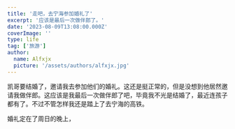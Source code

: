 ```yaml
---
title: '走吧，去宁海参加婚礼了'
excerpt: '应该是最后一次做伴郎了。'
date: '2023-08-09T13:08:00.000Z'
coverImage: ''
type: life
tag: ['旅游']
author:
  name: Alfxjx
  picture: '/assets/authors/alfxjx.jpg'
---
```


凯哥要结婚了，邀请我去参加他们的婚礼。这还是挺正常的，但是没想到他居然邀请我做伴郎。这应该是我最后一次做伴郎了吧，毕竟我不光是结婚了，最近连孩子都有了。不过不管怎样我还是踏上了去宁海的高铁。

婚礼定在了周日的晚上，
